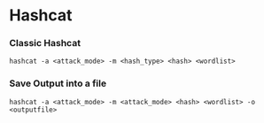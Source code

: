 # Hashcat

### Classic Hashcat
```
hashcat -a <attack_mode> -m <hash_type> <hash> <wordlist>
```

### Save Output into a file
```
hashcat -a <attack_mode> -m <attack_mode> <hash> <wordlist> -o <outputfile>
```
